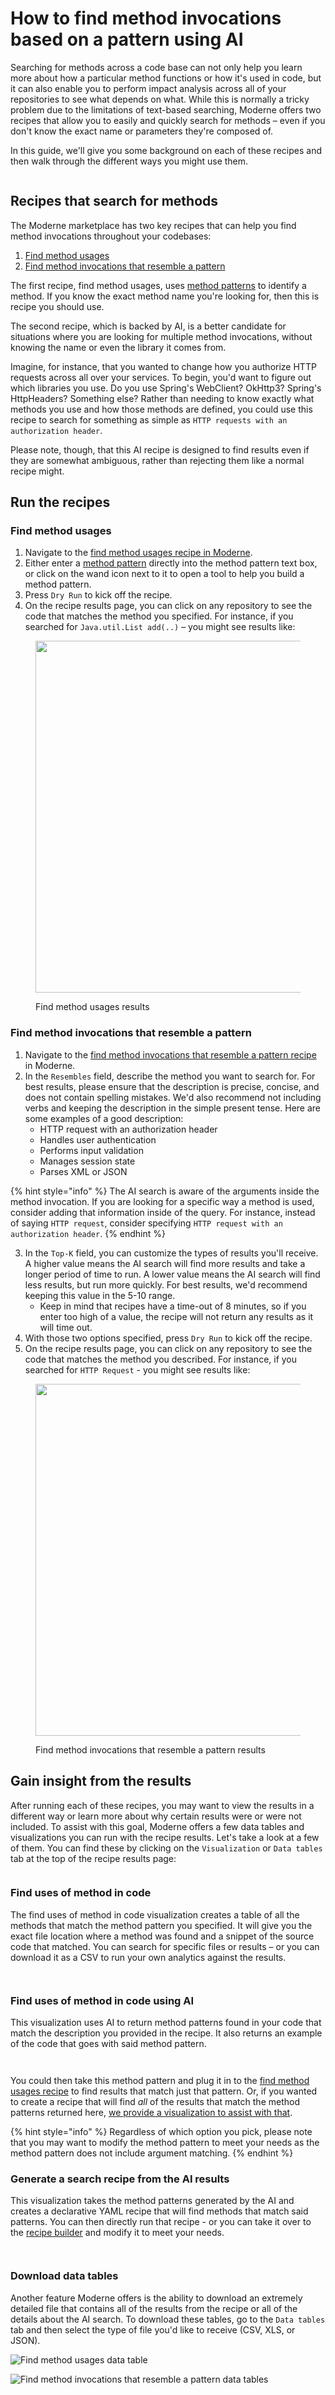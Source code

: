 # How to find method invocations based on a pattern using AI

Searching for methods across a code base can not only help you learn more about how a particular method functions or how it's used in code, but it can also enable you to perform impact analysis across all of your repositories to see what depends on what. While this is normally a tricky problem due to the limitations of text-based searching, Moderne offers two recipes that allow you to easily and quickly search for methods – even if you don't know the exact name or parameters they're composed of.

In this guide, we'll give you some background on each of these recipes and then walk through the different ways you might use them.

<figure><img src="../../../.gitbook/assets/AIDoc.gif" alt=""><figcaption></figcaption></figure>

## Recipes that search for methods

The Moderne marketplace has two key recipes that can help you find method invocations throughout your codebases:

1. [Find method usages](https://app.moderne.io/recipes/org.openrewrite.java.search.FindMethods)
2. [Find method invocations that resemble a pattern](https://app.moderne.io/recipes/io.moderne.ai.research.FindCodeThatResembles)

The first recipe, find method usages, uses [method patterns](https://docs.openrewrite.org/reference/method-patterns) to identify a method. If you know the exact method name you're looking for, then this is recipe you should use.

The second recipe, which is backed by AI, is a better candidate for situations where you are looking for multiple method invocations, without knowing the name or even the library it comes from.

Imagine, for instance, that you wanted to change how you authorize HTTP requests across all over your services. To begin, you'd want to figure out which libraries you use. Do you use Spring's WebClient? OkHttp3? Spring's HttpHeaders? Something else? Rather than needing to know exactly what methods you use and how those methods are defined, you could use this recipe to search for something as simple as `HTTP requests with an authorization header`.

Please note, though, that this AI recipe is designed to find results even if they are somewhat ambiguous, rather than rejecting them like a normal recipe might.

## Run the recipes

### Find method usages

1. Navigate to the [find method usages recipe in Moderne](https://app.moderne.io/recipes/org.openrewrite.java.search.FindMethods).
2. Either enter a [method pattern](https://docs.openrewrite.org/reference/method-patterns) directly into the method pattern text box, or click on the wand icon next to it to open a tool to help you build a method pattern.
3. Press `Dry Run` to kick off the recipe.
4. On the recipe results page, you can click on any repository to see the code that matches the method you specified. For instance, if you searched for `Java.util.List add(..)` – you might see results like:

<figure><img src="../../../.gitbook/assets/image (2) (1).png" alt="" width="563"><figcaption><p>Find method usages results</p></figcaption></figure>

### Find method invocations that resemble a pattern

1. Navigate to the [find method invocations that resemble a pattern recipe](https://app.moderne.io/recipes/io.moderne.ai.research.FindCodeThatResembles) in Moderne.
2. In the `Resembles` field, describe the method you want to search for. For best results, please ensure that the description is precise, concise, and does not contain spelling mistakes. We'd also recommend not including verbs and keeping the description in the simple present tense. Here are some examples of a good description:
   * HTTP request with an authorization header
   * Handles user authentication
   * Performs input validation
   * Manages session state
   * Parses XML or JSON

{% hint style="info" %}
The AI search is aware of the arguments inside the method invocation. If you are looking for a specific way a method is used, consider adding that information inside of the query. For instance, instead of saying `HTTP request`, consider specifying `HTTP request with an authorization header`.
{% endhint %}

3. In the `Top-K` field, you can customize the types of results you'll receive. A higher value means the AI search will find more results and take a longer period of time to run. A lower value means the AI search will find less results, but run more quickly. For best results, we'd recommend keeping this value in the 5-10 range.
   * Keep in mind that recipes have a time-out of 8 minutes, so if you enter too high of a value, the recipe will not return any results as it will time out.
4. With those two options specified, press `Dry Run` to kick off the recipe.
5. On the recipe results page, you can click on any repository to see the code that matches the method you described. For instance, if you searched for `HTTP Request` - you might see results like:

<figure><img src="../../../.gitbook/assets/image (1) (1) (1) (1).png" alt="" width="563"><figcaption><p>Find method invocations that resemble a pattern results</p></figcaption></figure>

## Gain insight from the results

After running each of these recipes, you may want to view the results in a different way or learn more about why certain results were or were not included. To assist with this goal, Moderne offers a few data tables and visualizations you can run with the recipe results. Let's take a look at a few of them. You can find these by clicking on the `Visualization` or `Data tables` tab at the top of the recipe results page:

<figure><img src="../../../.gitbook/assets/image (5) (1).png" alt=""><figcaption></figcaption></figure>

### Find uses of method in code

The find uses of method in code visualization creates a table of all the methods that match the method pattern you specified. It will give you the exact file location where a method was found and a snippet of the source code that matched. You can search for specific files or results – or you can download it as a CSV to run your own analytics against the results.

<figure><img src="../../../.gitbook/assets/image (6) (1).png" alt=""><figcaption></figcaption></figure>

<figure><img src="../../../.gitbook/assets/image (3) (1).png" alt=""><figcaption></figcaption></figure>

### Find uses of method in code using AI

This visualization uses AI to return method patterns found in your code that match the description you provided in the recipe. It also returns an example of the code that goes with said method pattern.

<figure><img src="../../../.gitbook/assets/image (7).png" alt=""><figcaption></figcaption></figure>

<figure><img src="../../../.gitbook/assets/image (4) (1).png" alt=""><figcaption></figcaption></figure>

You could then take this method pattern and plug it in to the [find method usages recipe](https://app.moderne.io/recipes/org.openrewrite.java.search.FindMethods) to find results that match just that pattern. Or, if you wanted to create a recipe that will find _all_ of the results that match the method patterns returned here, [we provide a visualization to assist with that](how-to-find-method-invocations-based-on-a-pattern.md#generate-a-search-recipe-from-the-ai-results).

{% hint style="info" %}
Regardless of which option you pick, please note that you may want to modify the method pattern to meet your needs as the method pattern does not include argument matching.
{% endhint %}

### Generate a search recipe from the AI results

This visualization takes the method patterns generated by the AI and creates a declarative YAML recipe that will find methods that match said patterns. You can then directly run that recipe - or you can take it over to the [recipe builder](recipe-builder.md) and modify it to meet your needs.

<figure><img src="../../../.gitbook/assets/image (8).png" alt=""><figcaption></figcaption></figure>

<figure><img src="../../../.gitbook/assets/image (9).png" alt=""><figcaption></figcaption></figure>

### Download data tables

Another feature Moderne offers is the ability to download an extremely detailed file that contains all of the results from the recipe or all of the details about the AI search. To download these tables, go to the `Data tables` tab and then select the type of file you'd like to receive (CSV, XLS, or JSON).

![Find method usages data table](../../../.gitbook/assets/method-usage-data-table.png)

![Find method invocations that resemble a pattern data tables](../../../.gitbook/assets/ai-data-tables.png)
